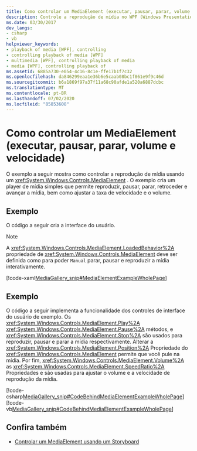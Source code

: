 ```yaml
---
title: Como controlar um MediaElement (executar, pausar, parar, volume e velocidade)
description: Controle a reprodução de mídia no WPF (Windows Presentation Foundation). Iniciar, parar, pausar, ignorar e ajustar o volume e a velocidade.
ms.date: 03/30/2017
dev_langs:
- csharp
- vb
helpviewer_keywords:
- playback of media [WPF], controlling
- controlling playback of media [WPF]
- multimedia [WPF], controlling playback of media
- media [WPF], controlling playback of
ms.assetid: 6885a730-e054-4c16-8c1e-ffe17b1f7c32
ms.openlocfilehash: da846299eaa1e36b6e5caab08bc1f861e9f9c46d
ms.sourcegitcommit: b6a1869f97a37f11a68c90afde1a520a6887dcbc
ms.translationtype: MT
ms.contentlocale: pt-BR
ms.lasthandoff: 07/02/2020
ms.locfileid: "85853608"
---
```

# <a name="how-to-control-a-mediaelement-play-pause-stop-volume-and-speed"></a>Como controlar um MediaElement (executar, pausar, parar, volume e velocidade)
O exemplo a seguir mostra como controlar a reprodução de mídia usando um <xref:System.Windows.Controls.MediaElement> . O exemplo cria um player de mídia simples que permite reproduzir, pausar, parar, retroceder e avançar a mídia, bem como ajustar a taxa de velocidade e o volume.  
  
## <a name="example"></a>Exemplo  
 O código a seguir cria a interface do usuário.  
  
> [!NOTE]
> A <xref:System.Windows.Controls.MediaElement.LoadedBehavior%2A> propriedade de <xref:System.Windows.Controls.MediaElement> deve ser definida como para poder `Manual` parar, pausar e reproduzir a mídia interativamente.  
  
 [!code-xaml[MediaGallery_snip#MediaElementExampleWholePage](~/samples/snippets/visualbasic/VS_Snippets_Wpf/MediaGallery_snip/VB/MediaElementExample.xaml#mediaelementexamplewholepage)]  
  
## <a name="example"></a>Exemplo  
 O código a seguir implementa a funcionalidade dos controles de interface do usuário de exemplo. Os <xref:System.Windows.Controls.MediaElement.Play%2A> <xref:System.Windows.Controls.MediaElement.Pause%2A> métodos, e <xref:System.Windows.Controls.MediaElement.Stop%2A> são usados para reproduzir, pausar e parar a mídia respectivamente. Alterar a <xref:System.Windows.Controls.MediaElement.Position%2A> Propriedade do <xref:System.Windows.Controls.MediaElement> permite que você pule na mídia. Por fim, <xref:System.Windows.Controls.MediaElement.Volume%2A> as <xref:System.Windows.Controls.MediaElement.SpeedRatio%2A> Propriedades e são usadas para ajustar o volume e a velocidade de reprodução da mídia.  
  
 [!code-csharp[MediaGallery_snip#CodeBehindMediaElementExampleWholePage](~/samples/snippets/csharp/VS_Snippets_Wpf/MediaGallery_snip/CSharp/MediaElementExample.xaml.cs#codebehindmediaelementexamplewholepage)]
 [!code-vb[MediaGallery_snip#CodeBehindMediaElementExampleWholePage](~/samples/snippets/visualbasic/VS_Snippets_Wpf/MediaGallery_snip/VB/MediaElementExample.xaml.vb#codebehindmediaelementexamplewholepage)]  
  
## <a name="see-also"></a>Confira também

- [Controlar um MediaElement usando um Storyboard](how-to-control-a-mediaelement-by-using-a-storyboard.md)
